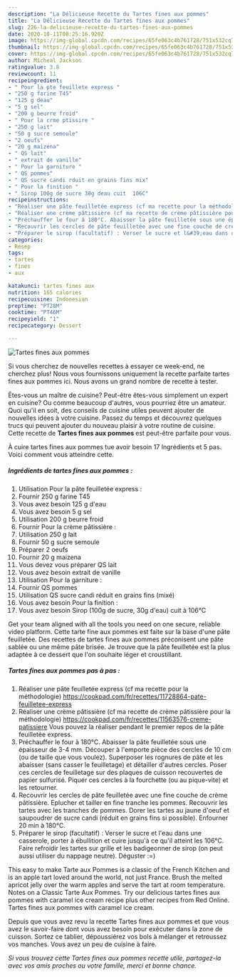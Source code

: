 ```yaml
---
description: "La Délicieuse Recette du Tartes fines aux pommes"
title: "La Délicieuse Recette du Tartes fines aux pommes"
slug: 226-la-delicieuse-recette-du-tartes-fines-aux-pommes
date: 2020-10-11T08:25:16.920Z
image: https://img-global.cpcdn.com/recipes/65fe063c4b761728/751x532cq70/tartes-fines-aux-pommes-photo-principale-de-la-recette.jpg
thumbnail: https://img-global.cpcdn.com/recipes/65fe063c4b761728/751x532cq70/tartes-fines-aux-pommes-photo-principale-de-la-recette.jpg
cover: https://img-global.cpcdn.com/recipes/65fe063c4b761728/751x532cq70/tartes-fines-aux-pommes-photo-principale-de-la-recette.jpg
author: Micheal Jackson
ratingvalue: 3.8
reviewcount: 11
recipeingredient:
- " Pour la pte feuillete express "
- "250 g farine T45"
- "125 g deau"
- "5 g sel"
- "200 g beurre froid"
- " Pour la crme ptissire "
- "250 g lait"
- "50 g sucre semoule"
- "2 oeufs"
- "20 g maizena"
- " QS lait"
- " extrait de vanille"
- " Pour la garniture "
- " QS pommes"
- " QS sucre candi rduit en grains fins mix"
- " Pour la finition "
- " Sirop 100g de sucre 30g deau cuit  106C"
recipeinstructions:
- "Réaliser une pâte feuilletée express (cf ma recette pour la méthodologie) https://cookpad.com/fr/recettes/11728864-pate-feuilletee-express"
- "Réaliser une crème pâtissière (cf ma recette de crème pâtissière pour la méthodologie) https://cookpad.com/fr/recettes/11563576-creme-patissiere Vous pouvez la réaliser pendant le premier repos de la pâte feuilletée express."
- "Préchauffer le four à 180°C. Abaisser la pâte feuilletée sous une épaisseur de 3-4 mm. Découper à l&#39;emporte pièce des cercles de 10 cm (ou de taille que vous voulez). Superposer les rognures de pâte et les abaisser (sans casser le feuilletage) et détailler d&#39;autres cercles. Poser ces cercles de feuilletage sur des plaques de cuisson recouvertes de papier sulfurisé. Piquer ces cercles à la fourchette (ou au pique-vite) et les retourner."
- "Recouvrir les cercles de pâte feuilletée avec une fine couche de crème pâtissière. Eplucher et tailler en fine tranche les pommes. Recouvrir les tartes avec les tranches de pommes. Dorer les tartes au jaune d&#39;oeuf et saupoudrer de sucre candi (réduit en grains fins si possible). Enfourner 20 min à 180°C."
- "Préparer le sirop (facultatif) : Verser le sucre et l&#39;eau dans une casserole, porter à ébullition et cuire jusqu&#39;à ce qu&#39;il atteint les 106°C. Faire refroidir les tartes sur grille et les badigeonner de sirop (on peut aussi utiliser du nappage neutre). Déguster :=)"
categories:
- Resep
tags:
- tartes
- fines
- aux

katakunci: tartes fines aux 
nutrition: 165 calories
recipecuisine: Indonesian
preptime: "PT28M"
cooktime: "PT46M"
recipeyield: "1"
recipecategory: Dessert

---
```



![Tartes fines aux pommes](https://img-global.cpcdn.com/recipes/65fe063c4b761728/751x532cq70/tartes-fines-aux-pommes-photo-principale-de-la-recette.jpg)

Si vous cherchez de nouvelles recettes à essayer ce week-end, ne cherchez plus! Nous vous fournissons uniquement la recette parfaite tartes fines aux pommes ici. Nous avons un grand nombre de recette à tester.

Êtes-vous un maître de cuisine? Peut-être êtes-vous simplement un expert en cuisine? Ou comme beaucoup d'autres, vous pourriez être un amateur. Quoi qu'il en soit, des conseils de cuisine utiles peuvent ajouter de nouvelles idées à votre cuisine. Passez du temps et découvrez quelques trucs qui peuvent ajouter du nouveau plaisir à votre routine de cuisine. Cette recette de <strong> Tartes fines aux pommes </strong> est peut-être parfaite pour vous.

<!--inarticleads1-->

À cuire tartes fines aux pommes tue avoir besoin 17 Ingrédients et 5 pas. Voici comment vous atteindre cette.

##### Ingrédients de tartes fines aux pommes :

1. Utilisation  Pour la pâte feuilletée express :
1. Fournir 250 g farine T45
1. Vous avez besoin 125 g d&#39;eau
1. Vous avez besoin 5 g sel
1. Utilisation 200 g beurre froid
1. Fournir  Pour la crème pâtissière :
1. Utilisation 250 g lait
1. Fournir 50 g sucre semoule
1. Préparer 2 oeufs
1. Fournir 20 g maizena
1. Vous devez vous préparer  QS lait
1. Vous avez besoin  extrait de vanille
1. Utilisation  Pour la garniture :
1. Fournir  QS pommes
1. Utilisation  QS sucre candi réduit en grains fins (mixé)
1. Vous avez besoin  Pour la finition :
1. Vous avez besoin  Sirop (100g de sucre, 30g d&#39;eau) cuit à 106°C


Get your team aligned with all the tools you need on one secure, reliable video platform. Cette tarte fine aux pommes est faite sur la base d&#39;une pâte feuilletée. Des recettes de tartes fines aux pommes préconisent une pâte sablée ou une même pâte brisée. Je trouve que la pâte feuilletée est la plus adaptée à ce dessert que l&#39;on souhaite léger et croustillant. 

<!--inarticleads2-->

##### Tartes fines aux pommes pas à pas :

1. Réaliser une pâte feuilletée express (cf ma recette pour la méthodologie) https://cookpad.com/fr/recettes/11728864-pate-feuilletee-express
1. Réaliser une crème pâtissière (cf ma recette de crème pâtissière pour la méthodologie) https://cookpad.com/fr/recettes/11563576-creme-patissiere Vous pouvez la réaliser pendant le premier repos de la pâte feuilletée express.
1. Préchauffer le four à 180°C. Abaisser la pâte feuilletée sous une épaisseur de 3-4 mm. Découper à l&#39;emporte pièce des cercles de 10 cm (ou de taille que vous voulez). Superposer les rognures de pâte et les abaisser (sans casser le feuilletage) et détailler d&#39;autres cercles. Poser ces cercles de feuilletage sur des plaques de cuisson recouvertes de papier sulfurisé. Piquer ces cercles à la fourchette (ou au pique-vite) et les retourner.
1. Recouvrir les cercles de pâte feuilletée avec une fine couche de crème pâtissière. Eplucher et tailler en fine tranche les pommes. Recouvrir les tartes avec les tranches de pommes. Dorer les tartes au jaune d&#39;oeuf et saupoudrer de sucre candi (réduit en grains fins si possible). Enfourner 20 min à 180°C.
1. Préparer le sirop (facultatif) : Verser le sucre et l&#39;eau dans une casserole, porter à ébullition et cuire jusqu&#39;à ce qu&#39;il atteint les 106°C. Faire refroidir les tartes sur grille et les badigeonner de sirop (on peut aussi utiliser du nappage neutre). Déguster :=)


This easy to make Tarte aux Pommes is a classic of the French Kitchen and is an apple tart loved around the world, not just France. Brush the melted apricot jelly over the warm apples and serve the tart at room temperature. Notes on a Classic Tarte Aux Pommes. Try our delicious tartes fines aux pommes with caramel ice cream recipe plus other recipes from Red Online. Tartes fines aux pommes with caramel ice cream. 

<!--inarticleads1-->

<p>
Depuis que vous avez revu la recette Tartes fines aux pommes et que vous avez le savoir-faire dont vous avez besoin pour exécuter dans la zone de cuisson. Sortez ce tablier, dépoussiérez vos bols à mélanger et retroussez vos manches. Vous avez un peu de cuisine à faire.
</p>

<p>
<i>Si vous trouvez cette Tartes fines aux pommes recette utile, partagez-la avec vos amis proches ou votre famille, merci et bonne chance.</i>
</p>
